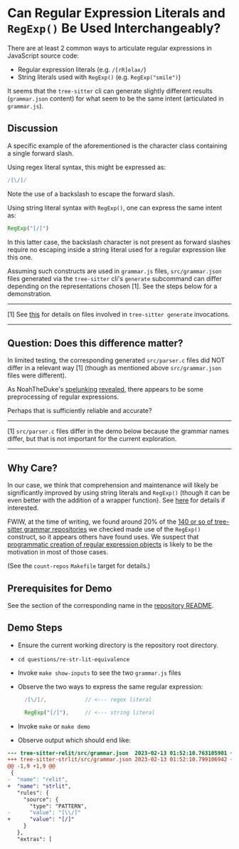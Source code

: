 # Can Regular Expression Literals and `RegExp()` Be Used Interchangeably?

There are at least 2 common ways to articulate regular expressions in
JavaScript source code:

* Regular expression literals (e.g. `/[rR]elax/`)
* String literals used with `RegExp()` (e.g. `RegExp("smile")`)

It seems that the `tree-sitter` cli can generate slightly different
results (`grammar.json` content) for what seem to be the same intent
(articulated in `grammar.js`).

## Discussion

A specific example of the aforementioned is the character class
containing a single forward slash.

Using regex literal syntax, this might be expressed as:

```js
/[\/]/
```

Note the use of a backslash to escape the forward slash.

Using string literal syntax with `RegExp()`, one can express the same
intent as:

```js
RegExp("[/]")
```

In this latter case, the backslash character is not present as forward
slashes require no escaping inside a string literal used for a regular
expression like this one.

Assuming such constructs are used in `grammar.js` files,
`src/grammar.json` files generated via the `tree-sitter` cli's
`generate` subcommand can differ depending on the representations
chosen [1].  See the steps below for a demonstration.

---

[1] See [this](../generate-subcommand-files/README.md) for details on
files involved in `tree-sitter generate` invocations.

---

## Question: Does this difference matter?

In limited testing, the corresponding generated `src/parser.c` files
did NOT differ in a relevant way [1] (though as mentioned above
`src/grammar.json` files were different).

As NoahTheDuke's
[spelunking](https://github.com/sogaiu/tree-sitter-clojure/issues/40#issuecomment-1421040331)
[revealed](https://github.com/tree-sitter/tree-sitter/blob/5766b8a0a785ea34fceb479a94f7fe24c9daae2f/cli/src/generate/prepare_grammar/expand_tokens.rs#L63-L86),
there appears to be some preprocessing of regular expressions.

Perhaps that is sufficiently reliable and accurate?

---

[1] `src/parser.c` files differ in the demo below because the grammar
names differ, but that is not important for the current exploration.

---

## Why Care?

In our case, we think that comprehension and maintenance will likely
be significantly improved by using string literals and `RegExp()`
(though it can be even better with the addition of a wrapper
function).  See
[here](https://github.com/sogaiu/tree-sitter-clojure/issues/40) for
details if interested.

FWIW, at the time of writing, we found around 20% of the [140 or so of
tree-sitter grammar repositories](../../ts-grammar-repositories.txt)
we checked made use of the `RegExp()` construct, so it appears others
have found uses.  We suspect that [programmatic creation of regular
expression
objects](https://github.com/tree-sitter/tree-sitter/discussions/1815)
is likely to be the motivation in most of those cases.

(See the `count-repos` `Makefile` target for details.)

## Prerequisites for Demo

See the section of the corresponding name in the [repository
README](../../README.md).

## Demo Steps

* Ensure the current working directory is the repository root directory.
* `cd questions/re-str-lit-equivalence`
* Invoke `make show-inputs` to see the two `grammar.js` files
* Observe the two ways to express the same regular expression:

    ```js
      /[\/]/,            // <--- regex literal
    ```

    ```js
      RegExp("[/]"),     // <--- string literal
    ```
* Invoke `make` or `make demo`
* Observe output which should end like:

```diff
--- tree-sitter-relit/src/grammar.json	2023-02-13 01:52:10.763105901 +0000
+++ tree-sitter-strlit/src/grammar.json	2023-02-13 01:52:10.799106942 +0000
@@ -1,9 +1,9 @@
 {
-  "name": "relit",
+  "name": "strlit",
   "rules": {
     "source": {
       "type": "PATTERN",
-      "value": "[\\/]"
+      "value": "[/]"
     }
   },
   "extras": [
```
